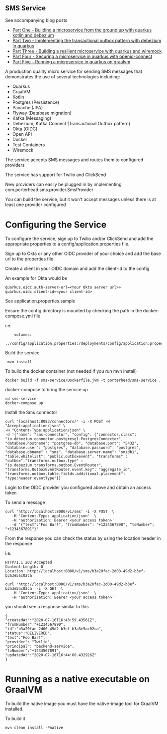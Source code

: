## SMS Service

See accompanying blog posts

* [Part One - Building a microservice from the ground up with quarkus kotlin and debezium]( https://medium.com/@changeant/building-a-microservice-from-the-ground-up-with-quarkus-kotlin-and-debezium-83ae5c8a8bbc)
* [Part Two - Implementing the transactional outbox pattern with debezium in quarkus](https://medium.com/@changeant/implementing-the-transactional-outbox-pattern-with-debezium-in-quarkus-f2680306951)
* [Part Three - Building a resilient microservice with quarkus and wiremock](https://levelup.gitconnected.com/building-a-resilient-microservice-with-quarkus-and-wiremock-de59b2a4fac7)
* [Part Four - Securing a microservice in quarkus with openid-connect](https://levelup.gitconnected.com/securing-a-microservice-in-quarkus-with-openid-connect-505204d1c9a9)
* [Part Five - Running a microservice in quarkus on graalvm](https://medium.com/@changeant/running-a-microservice-in-quarkus-on-graalvm-52d6b42a5840)

A production quality micro service for sending SMS messages that demonstrates the use of several technologies including:

* Quarkus
* GraalVM
* Kotlin
* Postgres (Persistence)
* Panache (JPA)
* Flyway (Database migration)
* Kafka (Messaging)
* Debezium, Kafka Connect (Transactional Outbox pattern)
* Okta (OIDC)
* Open API
* Docker
* Test Containers
* Wiremock

The service accepts SMS messages and routes them to configured providers

The service has support for Twilio and ClickSend 

New providers can easily be plugged in by implementing com.porterhead.sms.provider.SmsProvider

You can build the service, but it won't accept messages unless there is at least one provider configured

# Configuring the Service
To configure the service, sign up to Twilio and/or ClickSend and add the appropriate properties
to a config/application.properties file.

Sign up to Okta or any other OIDC provider of your choice and add the base url to the properties file

Create a client in your OIDC domain and add the client-id to the config

An example for Okta would be 

```
quarkus.oidc.auth-server-url=<Your Okta server url>>
quarkus.oidc.client-id=<your client-id>
```
 
See application.properties.sample 

Ensure the config directory is mounted by checking the path in the docker-compose.yml file

i.e.
```
    volumes:
      - ../config/application.properties:/deployments/config/application.properties
```

Build the service

```
 mvn install
 ```
 
To build the docker container (not needed if you run mvn install)

```
docker build -f sms-service/Dockerfile.jvm -t porterhead/sms-service .
```


docker-compose to bring the service up

```
cd sms-service
docker-compose up
```

Install the Sms connector
```
curl 'localhost:8083/connectors/' -i -X POST -H "Accept:application/json" \
-H "Content-Type:application/json" \
-d '{"name": "sms-connector", "config": {"connector.class": "io.debezium.connector.postgresql.PostgresConnector", "database.hostname": "postgres-db", "database.port": "5432", "database.user": "postgres", "database.password": "postgres", "database.dbname" : "sms", "database.server.name": "smsdb1", "table.whitelist": "public.outboxevent", "transforms" : "outbox","transforms.outbox.type" : "io.debezium.transforms.outbox.EventRouter", "transforms.OutboxEventRouter.event.key": "aggregate_id", "transforms.outbox.table.fields.additional.placement": "type:header:eventType"}}'    
```

Login to the OIDC provider you configured above and obtain an access token

To send a message
```
curl 'http://localhost:8080/v1/sms' -i -X POST  \
   -H 'Content-Type: application/json'  \
   -H 'authorization: Bearer <your access token>'
   -d '{"text":"Foo Bar!", "fromNumber": "+1234567890", "toNumber": "+1234567891"}'
```

From the response you can check the status by using the location header in the response

i.e.
```
HTTP/1.1 202 Accepted
Content-Length: 0
Location: http://localhost:8080/v1/sms/b3a20fac-2d00-49d2-b3ef-b3a3e5ac02ca
```
```
curl 'http://localhost:8080/v1/sms/b3a20fac-2d00-49d2-b3ef-b3a3e5ac02ca' -i -X GET  \
   -H 'Content-Type: application/json'  \
   -H 'authorization: Bearer <your access token>'
```

you should see a response similar to this

```
{
"createdAt":"2020-07-16T16:43:59.43561Z",
"fromNumber":"+1234567890",
"id":"b3a20fac-2d00-49d2-b3ef-b3a3e5ac02ca",
"status":"DELIVERED",
"text":"Foo Bar!",
"provider": "Twilio",
"principal": "backend-service",
"toNumber":"+1234567891",
"updatedAt":"2020-07-16T16:44:00.432926Z"
}
```

# Running as a native executable on GraalVM

To build the native image you must have the native-image tool for GraalVM installed.

To build it 

```
mvn clean install -Pnative
```
